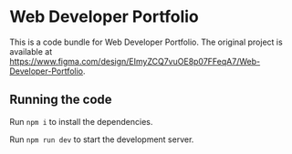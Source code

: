 
  # Web Developer Portfolio

  This is a code bundle for Web Developer Portfolio. The original project is available at https://www.figma.com/design/EImyZCQ7vuOE8p07FFeqA7/Web-Developer-Portfolio.

  ## Running the code

  Run `npm i` to install the dependencies.

  Run `npm run dev` to start the development server.
  